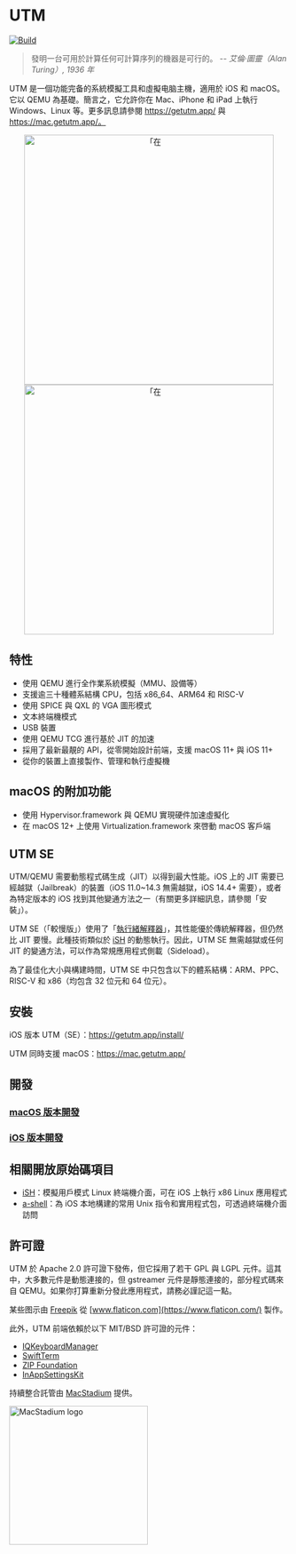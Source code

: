 #  UTM
[![Build](https://github.com/utmapp/UTM/workflows/Build/badge.svg?branch=master&event=push)][1]

> 發明一台可用於計算任何可計算序列的機器是可行的。
-- <cite>艾倫·圖靈（Alan Turing）, 1936 年</cite>

UTM 是一個功能完备的系統模擬工具和虛擬电脑主機，適用於 iOS 和 macOS。它以 QEMU 為基礎。簡言之，它允許你在 Mac、iPhone 和 iPad 上執行 Windows、Linux 等。更多訊息請參閱 https://getutm.app/ 與 https://mac.getutm.app/。

<p align="center">
  <img width="450px" alt=「在 iPhone 上執行 UTM" src="screen.png">
  <br>
  <img width="450px" alt=「在 MacBook 上執行 UTM" src="screenmac.png">
</p>

## 特性

* 使用 QEMU 進行全作業系統模擬（MMU、設備等）
* 支援逾三十種體系結構 CPU，包括 x86_64、ARM64 和 RISC-V
* 使用 SPICE 與 QXL 的 VGA 圖形模式
* 文本終端機模式
* USB 裝置
* 使用 QEMU TCG 進行基於 JIT 的加速
* 採用了最新最靚的 API，從零開始設計前端，支援 macOS 11+ 與 iOS 11+
* 從你的裝置上直接製作、管理和執行虛擬機

## macOS 的附加功能

* 使用 Hypervisor.framework 與 QEMU 實現硬件加速虛擬化
* 在 macOS 12+ 上使用 Virtualization.framework 來啓動 macOS 客戶端

## UTM SE

UTM/QEMU 需要動態程式碼生成（JIT）以得到最大性能。iOS 上的 JIT 需要已經越獄（Jailbreak）的裝置（iOS 11.0~14.3 無需越獄，iOS 14.4+ 需要），或者為特定版本的 iOS 找到其他變通方法之一（有關更多詳細訊息，請參閱「安裝」）。

UTM SE（「較慢版」）使用了「[執行緒解釋器][3]」，其性能優於傳統解釋器，但仍然比 JIT 要慢。此種技術類似於 [iSH][4] 的動態執行。因此，UTM SE 無需越獄或任何 JIT 的變通方法，可以作為常規應用程式側載（Sideload）。

為了最佳化大小與構建時間，UTM SE 中只包含以下的體系結構：ARM、PPC、RISC-V 和 x86（均包含 32 位元和 64 位元）。

## 安裝

iOS 版本 UTM（SE）：https://getutm.app/install/

UTM 同時支援 macOS：https://mac.getutm.app/

## 開發

### [macOS 版本開發](Documentation/MacDevelopment.md)

### [iOS 版本開發](Documentation/iOSDevelopment.md)

## 相關開放原始碼項目

* [iSH][4]：模擬用戶模式 Linux 終端機介面，可在 iOS 上執行 x86 Linux 應用程式
* [a-shell][5]：為 iOS 本地構建的常用 Unix 指令和實用程式包，可透過終端機介面訪問

## 許可證

UTM 於 Apache 2.0 許可證下發佈，但它採用了若干 GPL 與 LGPL 元件。這其中，大多數元件是動態連接的，但 gstreamer 元件是靜態連接的，部分程式碼來自 QEMU。如果你打算重新分發此應用程式，請務必謹記這一點。

某些图示由 [Freepik](https://www.freepik.com) 從 [www.flaticon.com](https://www.flaticon.com/) 製作。

此外，UTM 前端依賴於以下 MIT/BSD 許可證的元件：

* [IQKeyboardManager](https://github.com/hackiftekhar/IQKeyboardManager)
* [SwiftTerm](https://github.com/migueldeicaza/SwiftTerm)
* [ZIP Foundation](https://github.com/weichsel/ZIPFoundation)
* [InAppSettingsKit](https://github.com/futuretap/InAppSettingsKit)

持續整合託管由 [MacStadium](https://www.macstadium.com/opensource) 提供。

[<img src="https://uploads-ssl.webflow.com/5ac3c046c82724970fc60918/5c019d917bba312af7553b49_MacStadium-developerlogo.png" alt="MacStadium logo" width="250">](https://www.macstadium.com)

  [1]: https://github.com/utmapp/UTM/actions?query=event%3Arelease+workflow%3ABuild
  [2]: screen.png
  [3]: https://github.com/ktemkin/qemu/blob/with_tcti/tcg/aarch64-tcti/README.md
  [4]: https://github.com/ish-app/ish
  [5]: https://github.com/holzschu/a-shell
